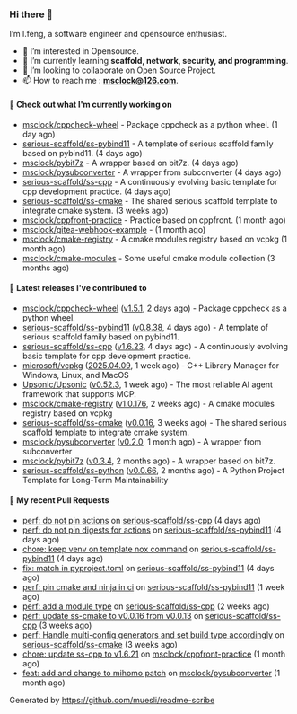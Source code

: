 ### Hi there 👋

I’m l.feng, a software engineer and opensource enthusiast.

- 👀 I’m interested in Opensource.
- 🌱 I’m currently learning **scaffold, network, security, and programming**.
- 💞️ I’m looking to collaborate on Open Source Project.
- 📫 How to reach me : **msclock@126.com**.

#### 👷 Check out what I'm currently working on

- [msclock/cppcheck-wheel](https://github.com/msclock/cppcheck-wheel) - Package cppcheck as a python wheel. (1 day ago)
- [serious-scaffold/ss-pybind11](https://github.com/serious-scaffold/ss-pybind11) - A template of serious scaffold family based on pybind11. (4 days ago)
- [msclock/pybit7z](https://github.com/msclock/pybit7z) - A wrapper based on bit7z. (4 days ago)
- [msclock/pysubconverter](https://github.com/msclock/pysubconverter) - A wrapper from subconverter (4 days ago)
- [serious-scaffold/ss-cpp](https://github.com/serious-scaffold/ss-cpp) - A continuously evolving basic template for cpp development practice. (4 days ago)
- [serious-scaffold/ss-cmake](https://github.com/serious-scaffold/ss-cmake) - The shared serious scaffold template to integrate cmake system. (3 weeks ago)
- [msclock/cppfront-practice](https://github.com/msclock/cppfront-practice) - Practice based on cppfront. (1 month ago)
- [msclock/gitea-webhook-example](https://github.com/msclock/gitea-webhook-example) -  (1 month ago)
- [msclock/cmake-registry](https://github.com/msclock/cmake-registry) - A cmake modules registry based on vcpkg (1 month ago)
- [msclock/cmake-modules](https://github.com/msclock/cmake-modules) - Some useful cmake module collection (3 months ago)

#### 🔭 Latest releases I've contributed to

- [msclock/cppcheck-wheel](https://github.com/msclock/cppcheck-wheel) ([v1.5.1](https://github.com/msclock/cppcheck-wheel/releases/tag/v1.5.1), 2 days ago) - Package cppcheck as a python wheel.
- [serious-scaffold/ss-pybind11](https://github.com/serious-scaffold/ss-pybind11) ([v0.8.38](https://github.com/serious-scaffold/ss-pybind11/releases/tag/v0.8.38), 4 days ago) - A template of serious scaffold family based on pybind11.
- [serious-scaffold/ss-cpp](https://github.com/serious-scaffold/ss-cpp) ([v1.6.23](https://github.com/serious-scaffold/ss-cpp/releases/tag/v1.6.23), 4 days ago) - A continuously evolving basic template for cpp development practice.
- [microsoft/vcpkg](https://github.com/microsoft/vcpkg) ([2025.04.09](https://github.com/microsoft/vcpkg/releases/tag/2025.04.09), 1 week ago) - C&#43;&#43; Library Manager for Windows, Linux, and MacOS
- [Upsonic/Upsonic](https://github.com/Upsonic/Upsonic) ([v0.52.3](https://github.com/Upsonic/Upsonic/releases/tag/v0.52.3), 1 week ago) - The most reliable AI agent framework that supports MCP.
- [msclock/cmake-registry](https://github.com/msclock/cmake-registry) ([v1.0.176](https://github.com/msclock/cmake-registry/releases/tag/v1.0.176), 2 weeks ago) - A cmake modules registry based on vcpkg
- [serious-scaffold/ss-cmake](https://github.com/serious-scaffold/ss-cmake) ([v0.0.16](https://github.com/serious-scaffold/ss-cmake/releases/tag/v0.0.16), 3 weeks ago) - The shared serious scaffold template to integrate cmake system.
- [msclock/pysubconverter](https://github.com/msclock/pysubconverter) ([v0.2.0](https://github.com/msclock/pysubconverter/releases/tag/v0.2.0), 1 month ago) - A wrapper from subconverter
- [msclock/pybit7z](https://github.com/msclock/pybit7z) ([v0.3.4](https://github.com/msclock/pybit7z/releases/tag/v0.3.4), 2 months ago) - A wrapper based on bit7z.
- [serious-scaffold/ss-python](https://github.com/serious-scaffold/ss-python) ([v0.0.66](https://github.com/serious-scaffold/ss-python/releases/tag/v0.0.66), 2 months ago) - A Python Project Template for Long-Term Maintainability

#### 🔨 My recent Pull Requests

- [perf: do not pin actions](https://github.com/serious-scaffold/ss-cpp/pull/507) on [serious-scaffold/ss-cpp](https://github.com/serious-scaffold/ss-cpp) (4 days ago)
- [perf: do not pin digests for actions](https://github.com/serious-scaffold/ss-pybind11/pull/165) on [serious-scaffold/ss-pybind11](https://github.com/serious-scaffold/ss-pybind11) (4 days ago)
- [chore: keep venv on template nox command](https://github.com/serious-scaffold/ss-pybind11/pull/164) on [serious-scaffold/ss-pybind11](https://github.com/serious-scaffold/ss-pybind11) (4 days ago)
- [fix: match in pyproject.toml](https://github.com/serious-scaffold/ss-pybind11/pull/163) on [serious-scaffold/ss-pybind11](https://github.com/serious-scaffold/ss-pybind11) (4 days ago)
- [perf: pin cmake and ninja in ci](https://github.com/serious-scaffold/ss-pybind11/pull/161) on [serious-scaffold/ss-pybind11](https://github.com/serious-scaffold/ss-pybind11) (1 week ago)
- [perf: add a module type](https://github.com/serious-scaffold/ss-cpp/pull/484) on [serious-scaffold/ss-cpp](https://github.com/serious-scaffold/ss-cpp) (2 weeks ago)
- [perf: update ss-cmake to v0.0.16 from v0.0.13](https://github.com/serious-scaffold/ss-cpp/pull/483) on [serious-scaffold/ss-cpp](https://github.com/serious-scaffold/ss-cpp) (3 weeks ago)
- [perf: Handle multi-config generators and set build type accordingly](https://github.com/serious-scaffold/ss-cmake/pull/43) on [serious-scaffold/ss-cmake](https://github.com/serious-scaffold/ss-cmake) (3 weeks ago)
- [chore: update ss-cpp to v1.6.21](https://github.com/msclock/cppfront-practice/pull/53) on [msclock/cppfront-practice](https://github.com/msclock/cppfront-practice) (1 month ago)
- [feat: add and change to mihomo patch](https://github.com/msclock/pysubconverter/pull/5) on [msclock/pysubconverter](https://github.com/msclock/pysubconverter) (1 month ago)

Generated by https://github.com/muesli/readme-scribe
